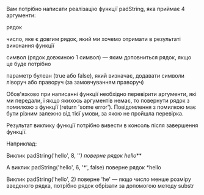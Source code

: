 
Вам потрібно написати реалізацію функції padString, яка приймає 4 аргументи:

рядок

число, яке є довгим рядок, який ми хочемо отримати в результаті виконання функції

символ (рядок довжиною 1 символ) — яким доповниться рядок, якщо це буде потрібно

параметр булеан (true або false), який визначає, додавати символи ліворуч або праворуч (за замовчуванням праворуч)

Обов'язково при написанні функції необхідно перевірити аргументи, які ми передали, і якщо якихось аргументів немає, то повернути рядок з помилкою з функції (return 'some error'). Повідомлення з помилкою має бути різним залежно від тієї умови, за якою не пройшла перевірка.

Результат виклику функції потрібно вивести в консоль після завершення функції.

Наприклад:  


Виклик padString('hello', 8, '*') поверне рядок hello***

А виклик padString('hello', 6, '*', false) поверне рядок *hello

Виклик padString('hello', 2) поверне 'he' — якщо число менше розміру введеного рядка, потрібно рядок обрізати за допомогою методу substr